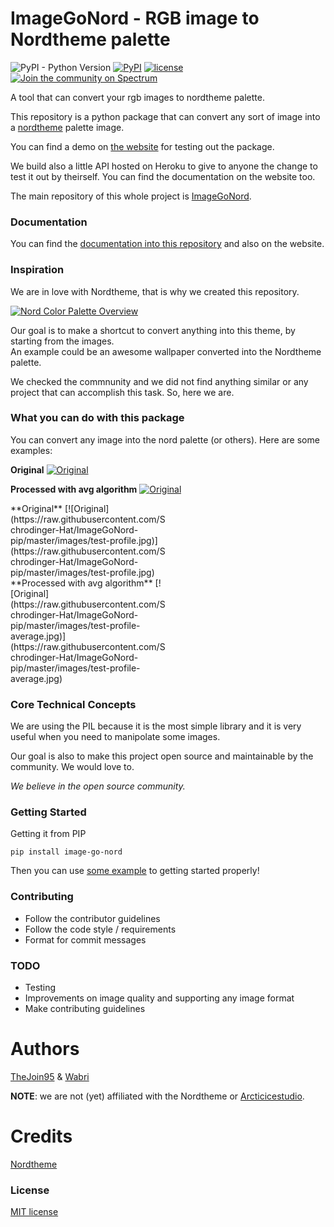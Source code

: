 # ImageGoNord - RGB image to Nordtheme palette

![PyPI - Python Version](https://img.shields.io/pypi/pyversions/image-go-nord)
[![PyPI](https://img.shields.io/pypi/v/image-go-nord)](https://pypi.org/project/image-go-nord/)
[![license](https://img.shields.io/badge/license-MIT-green)](https://github.com/Schrodinger-Hat/ImageGoNord-pip/blob/master/LICENSE)
[![Join the community on Spectrum](https://withspectrum.github.io/badge/badge.svg)](https://spectrum.chat/image-go-nord)

A tool that can convert your rgb images to nordtheme palette.

This repository is a python package that can convert any sort of image into a [nordtheme](https://github.com/arcticicestudio/nord) palette image.

You can find a demo on [the website](https://ign.schrodinger-hat.it) for testing out the package.

We build also a little API hosted on Heroku to give to anyone the change to test it out by theirself. You can find the documentation on the website too.

The main repository of this whole project is [ImageGoNord](https://github.com/Schrodinger-Hat/ImageGoNord).

### Documentation

You can find the [documentation into this repository](https://github.com/Schrodinger-Hat/ImageGoNord-pip/tree/master/docs) and also on the website.

<!--
@TODO
- Describe very briefly but clearly what the project does.
- State if it is out-of-the-box user-friendly, so it’s clear to the user.
- List its most useful/innovative/noteworthy features.
- State its goals/what problem(s) it solves.
- Note and briefly describe any key concepts (technical, philosophical, or both) important to the user’s understanding.
- Link to any supplementary blog posts or project main pages.
- Note its development status.
- If possible, include screenshots and demo videos.
-->

### Inspiration

We are in love with Nordtheme, that is why we created this repository.

[![Nord Color Palette Overview](https://raw.githubusercontent.com/arcticicestudio/nord-docs/develop/assets/images/nord/repository-color-palettes.svg?sanitize=true)](https://www.nordtheme.com/docs/colors-and-palettes)

Our goal is to make a shortcut to convert anything into this theme, by starting from the images.
<br>An example could be an awesome wallpaper converted into the Nordtheme palette.

We checked the commnunity and we did not find anything similar or any project that can accomplish this task. So, here we are.

### What you can do with this package

You can convert any image into the nord palette (or others). Here are some examples:

**Original**
[![Original](https://raw.githubusercontent.com/Schrodinger-Hat/ImageGoNord-pip/master/images/test.jpg)](https://raw.githubusercontent.com/Schrodinger-Hat/ImageGoNord-pip/master/images/test.jpg)


**Processed with avg algorithm**
[![Original](https://raw.githubusercontent.com/Schrodinger-Hat/ImageGoNord-pip/master/images/test-average.jpg)](https://raw.githubusercontent.com/Schrodinger-Hat/ImageGoNord-pip/master/images/test-average.jpg)


<div style="width: 100%">
<div style="width: 50%">
**Original**
[![Original](https://raw.githubusercontent.com/Schrodinger-Hat/ImageGoNord-pip/master/images/test-profile.jpg)](https://raw.githubusercontent.com/Schrodinger-Hat/ImageGoNord-pip/master/images/test-profile.jpg)
</div>

<div style="width: 50%">
**Processed with avg algorithm**
[![Original](https://raw.githubusercontent.com/Schrodinger-Hat/ImageGoNord-pip/master/images/test-profile-average.jpg)](https://raw.githubusercontent.com/Schrodinger-Hat/ImageGoNord-pip/master/images/test-profile-average.jpg)
</div>
</div>

### Core Technical Concepts

We are using the PIL because it is the most simple library and it is very useful when you need to manipolate some images.

Our goal is also to make this project open source and maintainable by the community. We would love to.

*We believe in the open source community.*

### Getting Started

Getting it from PIP

```
pip install image-go-nord
```

Then you can use [some example](https://github.com/Schrodinger-Hat/ImageGoNord-pip/tree/master/docs/example) to getting started properly!

### Contributing
- Follow the contributor guidelines
- Follow the code style / requirements
- Format for commit messages

### TODO
- Testing
- Improvements on image quality and supporting any image format
- Make contributing guidelines

# Authors

[TheJoin95](https://github.com/TheJoin95) & [Wabri](https://github.com/Wabri)

**NOTE**: we are not (yet) affiliated with the Nordtheme or [Arcticicestudio](https://github.com/arcticicestudio).

# Credits

[Nordtheme](https://www.nordtheme.com/)

### License

[MIT license](https://github.com/Schrodinger-Hat/ImageGoNord-pip/blob/master/LICENSE)
